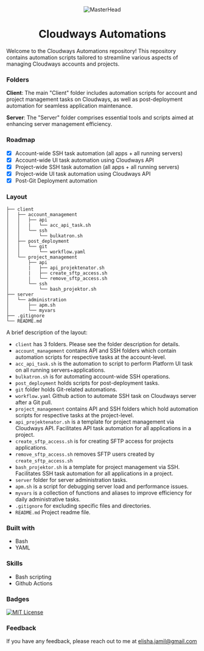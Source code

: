 <div align="center">
  <img src="https://user-images.githubusercontent.com/74038190/212748842-9fcbad5b-6173-4175-8a61-521f3dbb7514.gif" alt="MasterHead">
</div>

<h1 align="center">Cloudways Automations</h1>

Welcome to the Cloudways Automations repository! This repository contains automation scripts tailored to streamline various aspects of managing Cloudways accounts and projects.


### Folders
**Client**: 
The main "Client" folder includes automation scripts for account and project management tasks on Cloudways, as well as post-deployment automation for seamless application maintenance.

**Server**:
The "Server" folder comprises essential tools and scripts aimed at enhancing server management efficiency.

### Roadmap

- [x]  Account-wide SSH task automation (all apps + all running servers)
- [x]  Account-wide UI task automation using Cloudways API  
- [x]  Project-wide SSH task automation (all apps + all running servers)
- [x]  Project-wide UI task automation using Cloudways API
- [x]  Post-Git Deployment automation
### Layout

```tree
├── client
│   ├── account_management
│   │   ├── api
│   │   |   └── acc_api_task.sh
│   │   └── ssh
│   │       └── bulkatron.sh
│   ├── post_deployment
│   │   └── git
│   │       └── workflow.yaml
│   └── project_management
│       ├── api
│       |   ├── api_projektenator.sh
│       |   ├── create_sftp_access.sh
│       |   └── remove_sftp_access.sh
│       └── ssh
│           └── bash_projektor.sh
├── server
│   └── administration
│       ├── apm.sh
│       └── myvars
├── .gitignore
└── README.md

```

A brief description of the layout:

* `client` has 3 folders. Please see the folder description for details.
* `account_management` contains API and SSH folders which contain automation scripts for respective tasks at the account-level.
* `acc_api_task.sh` is the automation to script to perform Platform UI task on all running servers+applications.
* `bulkatron.sh` is for automating account-wide SSH operations.
* `post_deployment` holds scripts for post-deployment tasks.
* `git` folder holds Git-related automations.
* `workflow.yaml` Github action to automate SSH task on Cloudways server after a Git pull.
* `project_management` contains API and SSH folders which hold automation scripts for respective tasks at the project-level.
* `api_projektenator.sh` is a template for project management via Cloudways API. Facilitates API task automation for all applications in a project.
* `create_sftp_access.sh` is for creating SFTP access for projects applications.
* `remove_sftp_access.sh` removes SFTP users created by `create_sftp_access.sh`
* `bash_projektor.sh` is a template for project management via SSH. Facilitates SSH task automation for all applications in a project.
* `server` folder for server administration tasks.
* `apm.sh` is a script for debugging server load and performance issues.
* `myvars` is a collection of functions and aliases to improve efficiency for daily administrative tasks. 
* `.gitignore` for excluding specific files and directories.
* `README.md` Project readme file.

### Built with

- Bash
- YAML
###  Skills
- Bash scripting
- Github Actions

### Badges

[![MIT License](https://img.shields.io/badge/License-MIT-green.svg)](https://choosealicense.com/licenses/mit/)



### Feedback

If you have any feedback, please reach out to me at elisha.jamil@gmail.com

